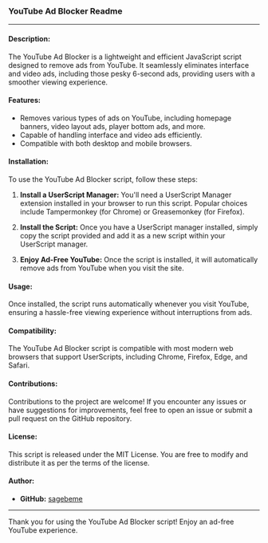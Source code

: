 ### YouTube Ad Blocker Readme

--------------------------------

#### Description:
The YouTube Ad Blocker is a lightweight and efficient JavaScript script designed to remove ads from YouTube. It seamlessly eliminates interface and video ads, including those pesky 6-second ads, providing users with a smoother viewing experience.

#### Features:
- Removes various types of ads on YouTube, including homepage banners, video layout ads, player bottom ads, and more.
- Capable of handling interface and video ads efficiently.
- Compatible with both desktop and mobile browsers.

#### Installation:
To use the YouTube Ad Blocker script, follow these steps:

1. **Install a UserScript Manager:** You'll need a UserScript Manager extension installed in your browser to run this script. Popular choices include Tampermonkey (for Chrome) or Greasemonkey (for Firefox).
   
2. **Install the Script:** Once you have a UserScript manager installed, simply copy the script provided and add it as a new script within your UserScript manager.

3. **Enjoy Ad-Free YouTube:** Once the script is installed, it will automatically remove ads from YouTube when you visit the site.

#### Usage:
Once installed, the script runs automatically whenever you visit YouTube, ensuring a hassle-free viewing experience without interruptions from ads.

#### Compatibility:
The YouTube Ad Blocker script is compatible with most modern web browsers that support UserScripts, including Chrome, Firefox, Edge, and Safari.

#### Contributions:
Contributions to the project are welcome! If you encounter any issues or have suggestions for improvements, feel free to open an issue or submit a pull request on the GitHub repository.

#### License:
This script is released under the MIT License. You are free to modify and distribute it as per the terms of the license.

#### Author:
- **GitHub:** [sagebeme](https://github.com/sagebeme)


---

Thank you for using the YouTube Ad Blocker script! Enjoy an ad-free YouTube experience.
